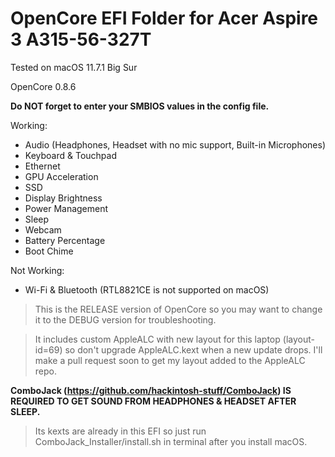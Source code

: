 # OpenCore EFI Folder for Acer Aspire 3 A315-56-327T

Tested on macOS 11.7.1 Big Sur

OpenCore 0.8.6

**Do NOT forget to enter your SMBIOS values in the config file.**

Working:

* Audio (Headphones, Headset with no mic support, Built-in Microphones)
* Keyboard & Touchpad
* Ethernet
* GPU Acceleration
* SSD
* Display Brightness
* Power Management
* Sleep
* Webcam
* Battery Percentage
* Boot Chime

Not Working:
* Wi-Fi & Bluetooth (RTL8821CE is not supported on macOS)

>This is the RELEASE version of OpenCore so you may want to change it to the DEBUG version for troubleshooting.

>It includes custom AppleALC with new layout for this laptop (layout-id=69) so don't upgrade AppleALC.kext when a new update drops. I'll make a pull request soon to get my layout added to the AppleALC repo.

**ComboJack (https://github.com/hackintosh-stuff/ComboJack) IS REQUIRED TO GET SOUND FROM HEADPHONES & HEADSET AFTER SLEEP.**
>Its kexts are already in this EFI so just run ComboJack_Installer/install.sh in terminal after you install macOS.
